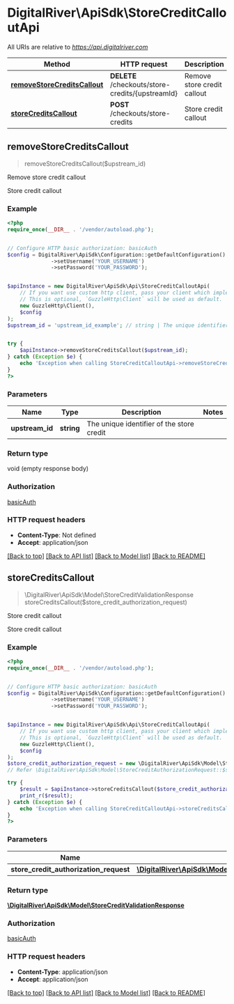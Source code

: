 # DigitalRiver\ApiSdk\StoreCreditCalloutApi

All URIs are relative to *https://api.digitalriver.com*

Method | HTTP request | Description
------------- | ------------- | -------------
[**removeStoreCreditsCallout**](StoreCreditCalloutApi.md#removeStoreCreditsCallout) | **DELETE** /checkouts/store-credits/{upstreamId} | Remove store credit callout
[**storeCreditsCallout**](StoreCreditCalloutApi.md#storeCreditsCallout) | **POST** /checkouts/store-credits | Store credit callout



## removeStoreCreditsCallout

> removeStoreCreditsCallout($upstream_id)

Remove store credit callout

Store credit callout

### Example

```php
<?php
require_once(__DIR__ . '/vendor/autoload.php');


// Configure HTTP basic authorization: basicAuth
$config = DigitalRiver\ApiSdk\Configuration::getDefaultConfiguration()
              ->setUsername('YOUR_USERNAME')
              ->setPassword('YOUR_PASSWORD');


$apiInstance = new DigitalRiver\ApiSdk\Api\StoreCreditCalloutApi(
    // If you want use custom http client, pass your client which implements `GuzzleHttp\ClientInterface`.
    // This is optional, `GuzzleHttp\Client` will be used as default.
    new GuzzleHttp\Client(),
    $config
);
$upstream_id = 'upstream_id_example'; // string | The unique identifier of the store credit


try {
    $apiInstance->removeStoreCreditsCallout($upstream_id);
} catch (Exception $e) {
    echo 'Exception when calling StoreCreditCalloutApi->removeStoreCreditsCallout: ', $e->getMessage(), PHP_EOL;
}
?>
```

### Parameters


Name | Type | Description  | Notes
------------- | ------------- | ------------- | -------------
 **upstream_id** | **string**| The unique identifier of the store credit |

### Return type

void (empty response body)

### Authorization

[basicAuth](../../README.md#basicAuth)

### HTTP request headers

- **Content-Type**: Not defined
- **Accept**: application/json

[[Back to top]](#) [[Back to API list]](../../README.md#documentation-for-api-endpoints)
[[Back to Model list]](../../README.md#documentation-for-models)
[[Back to README]](../../README.md)


## storeCreditsCallout

> \DigitalRiver\ApiSdk\Model\StoreCreditValidationResponse storeCreditsCallout($store_credit_authorization_request)

Store credit callout

Store credit callout

### Example

```php
<?php
require_once(__DIR__ . '/vendor/autoload.php');


// Configure HTTP basic authorization: basicAuth
$config = DigitalRiver\ApiSdk\Configuration::getDefaultConfiguration()
              ->setUsername('YOUR_USERNAME')
              ->setPassword('YOUR_PASSWORD');


$apiInstance = new DigitalRiver\ApiSdk\Api\StoreCreditCalloutApi(
    // If you want use custom http client, pass your client which implements `GuzzleHttp\ClientInterface`.
    // This is optional, `GuzzleHttp\Client` will be used as default.
    new GuzzleHttp\Client(),
    $config
);
$store_credit_authorization_request = new \DigitalRiver\ApiSdk\Model\StoreCreditAuthorizationRequest(); // \DigitalRiver\ApiSdk\Model\StoreCreditAuthorizationRequest | 
// Refer \DigitalRiver\ApiSdk\Model\StoreCreditAuthorizationRequest::$setters in digital-river-php/lib/Model/StoreCreditAuthorizationRequest.php to set the properties.

try {
    $result = $apiInstance->storeCreditsCallout($store_credit_authorization_request);
    print_r($result);
} catch (Exception $e) {
    echo 'Exception when calling StoreCreditCalloutApi->storeCreditsCallout: ', $e->getMessage(), PHP_EOL;
}
?>
```

### Parameters


Name | Type | Description  | Notes
------------- | ------------- | ------------- | -------------
 **store_credit_authorization_request** | [**\DigitalRiver\ApiSdk\Model\StoreCreditAuthorizationRequest**](../Model/StoreCreditAuthorizationRequest.md)|  | [optional]

### Return type

[**\DigitalRiver\ApiSdk\Model\StoreCreditValidationResponse**](../Model/StoreCreditValidationResponse.md)

### Authorization

[basicAuth](../../README.md#basicAuth)

### HTTP request headers

- **Content-Type**: application/json
- **Accept**: application/json

[[Back to top]](#) [[Back to API list]](../../README.md#documentation-for-api-endpoints)
[[Back to Model list]](../../README.md#documentation-for-models)
[[Back to README]](../../README.md)

